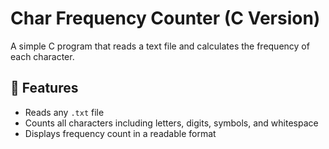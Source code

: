 # Char Frequency Counter (C Version)

A simple C program that reads a text file and calculates the frequency of each character.

## 📌 Features

- Reads any `.txt` file
- Counts all characters including letters, digits, symbols, and whitespace
- Displays frequency count in a readable format
